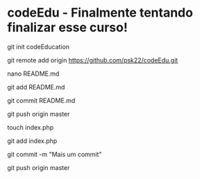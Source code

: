 # codeEdu - Finalmente tentando finalizar esse curso!
 git init codeEducation
 
 git remote add origin https://github.com/psk22/codeEdu.git
 
 nano README.md
 
 git add README.md
 
 git commit README.md
 
 git push origin master
 
 touch index.php
 
 git add index.php
 
 git commit -m "Mais um commit"
 
 git push origin master
 
